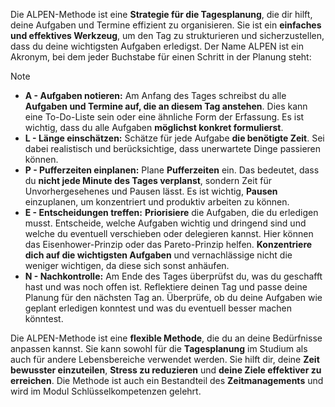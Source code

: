 Die ALPEN-Methode ist eine **Strategie für die Tagesplanung**, die dir hilft, deine Aufgaben und Termine effizient zu organisieren. Sie ist ein **einfaches und effektives Werkzeug**, um den Tag zu strukturieren und sicherzustellen, dass du deine wichtigsten Aufgaben erledigst. Der Name ALPEN ist ein Akronym, bei dem jeder Buchstabe für einen Schritt in der Planung steht:

> [!NOTE]
> - **A - Aufgaben notieren:** Am Anfang des Tages schreibst du alle **Aufgaben und Termine auf, die an diesem Tag anstehen**. Dies kann eine To-Do-Liste sein oder eine ähnliche Form der Erfassung. Es ist wichtig, dass du alle Aufgaben **möglichst konkret formulierst**.
> - **L - Länge einschätzen:** Schätze für jede Aufgabe **die benötigte Zeit**. Sei dabei realistisch und berücksichtige, dass unerwartete Dinge passieren können.
> - **P - Pufferzeiten einplanen:** Plane **Pufferzeiten** ein. Das bedeutet, dass du **nicht jede Minute des Tages verplanst**, sondern Zeit für Unvorhergesehenes und Pausen lässt. Es ist wichtig, **Pausen** einzuplanen, um konzentriert und produktiv arbeiten zu können.
> - **E - Entscheidungen treffen:** **Priorisiere** die Aufgaben, die du erledigen musst. Entscheide, welche Aufgaben wichtig und dringend sind und welche du eventuell verschieben oder delegieren kannst. Hier können das Eisenhower-Prinzip oder das Pareto-Prinzip helfen. **Konzentriere dich auf die wichtigsten Aufgaben** und vernachlässige nicht die weniger wichtigen, da diese sich sonst anhäufen.
> - **N - Nachkontrolle:** Am Ende des Tages überprüfst du, was du geschafft hast und was noch offen ist. Reflektiere deinen Tag und passe deine Planung für den nächsten Tag an. Überprüfe, ob du deine Aufgaben wie geplant erledigen konntest und was du eventuell besser machen könntest.
> 

Die ALPEN-Methode ist eine **flexible Methode**, die du an deine Bedürfnisse anpassen kannst. Sie kann sowohl für die **Tagesplanung** im Studium als auch für andere Lebensbereiche verwendet werden. Sie hilft dir, deine **Zeit bewusster einzuteilen**, **Stress zu reduzieren** und **deine Ziele effektiver zu erreichen**. Die Methode ist auch ein Bestandteil des **Zeitmanagements** und wird im Modul Schlüsselkompetenzen gelehrt.